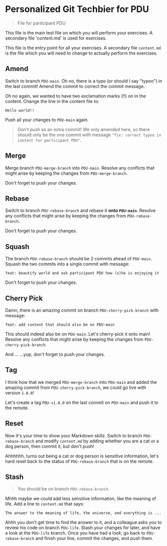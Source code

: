 # Personalized Git Techbier for PDU

> File for participant PDU

This file is the main test file on which you will perform your exercises. A
secondary file 'content.md' is used for  exercises.

This file is the entry point for all your exercises. A secondary file
`content.md` is the file which you will need to change to actually perform the
exercises.

## Amend

Switch to branch `PDU-main`. Oh no, there is a typo (or should I say "typoo") in
the last commit! Amend the commit to correct the commit message.

Oh no again, we wanted to have two exclamation marks (!!) on in the content.
Change the line in the content file to:

```
Hello world!!
```

Push all your changes to `PDU-main` again.

> Don't push as an extra commit! We only amended here, so there should only be
> the one commit with message
> `"fix: correct typoo in content for participant PDU"`.

## Merge

Merge branch `PDU-merge-branch` into `PDU-main`. Resolve any conflicts that might arise
by keeping the changes from `PDU-merge-branch`.

Don't forget to push your changes.

## Rebase

Switch to branch `PDU-rebase-branch` and rebase it **onto `PDU-main`**. Resolve any
conflicts that might arise by keeping the changes from `PDU-rebase-branch`.

Don't forget to push your changes.

## Squash

The branch `PDU-rebase-branch` should be 2 commits ahead of `PDU-main`. Squash the two
commits into a single commit with message:

```
feat: beautify world and ask participant PDU how (s)he is enjoying it
```

Don't forget to push your changes.

## Cherry Pick

Damn, there is an amazing commit on branch `PDU-cherry-pick-branch` with message:

```
feat: add content that should also be on PDU-main
```

This should indeed also be on `PDU-main`. Let's cherry-pick it onto main! Resolve
any conflicts that might arise by keeping the changes from `PDU-cherry-pick-branch`.

And ...
...yup, don't forget to push your changes.

## Tag

I think how that we merged `PDU-merge-branch` into `PDU-main` and added the amazing
commit from `PDU-cherry-pick-branch`, we could go live with version `1.0.0`!

Let's create a tag `PDU-v1.0.0` on the last commit on `PDU-main` and push it to the
remote.

## Reset

Now it's your time to show your Markdown skillz. Switch to branch `PDU-rebase-branch`
and modify `content.md` by adding whether you are a cat or a dog person, then
commit it, but don't push!

Ahhhhhh, turns out being a cat or dog person is sensitive information, let's
hard reset back to the status of `PDU-rebase-branch` that is on the remote.

## Stash

> You should be on branch `PDU-rebase-branch`.

Mhhh maybe we could add less sensitive information, like the meaning of life.
Add a line to `content.md` that says:

```
The answer to the meaning of life, the universe, and everything is ...
```

Ahhh you don't get time to find the answer to it, and a colleague asks you to
review his code on branch `PDU-life`. Stash your changes for later, and have a
look at the `PDU-life` branch. Once you have had a look, go back to
`PDU-rebase-branch` and finish your line, commit the changes, and push them.

